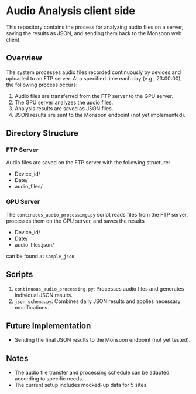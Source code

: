 # Audio Analysis client side

This repository contains the process for analyzing audio files on a server, saving the results as JSON, and sending them back to the Monsoon web client.

## Overview

The system processes audio files recorded continuously by devices and uploaded to an FTP server. At a specified time each day (e.g., 23:00:00), the following process occurs:

1. Audio files are transferred from the FTP server to the GPU server.
2. The GPU server analyzes the audio files.
3. Analysis results are saved as JSON files.
4. JSON results are sent to the Monsoon endpoint (not yet implemented).

## Directory Structure

### FTP Server

Audio files are saved on the FTP server with the following structure:

- Device_id/
- Date/
- audio_files/ 

### GPU Server

The `continuous_audio_processing.py` script reads files from the FTP server, processes them on the GPU server, and saves the results

- Device_id/
- Date/
- audio_files.json/ 

can be found at `sample_json`

## Scripts

1. `continuous_audio_processing.py`: Processes audio files and generates individual JSON results.
2. `json_schema.py`: Combines daily JSON results and applies necessary modifications.

## Future Implementation

- Sending the final JSON results to the Monsoon endpoint (not yet tested).

## Notes

- The audio file transfer and processing schedule can be adapted according to specific needs.
- The current setup includes mocked-up data for 5 sites.
